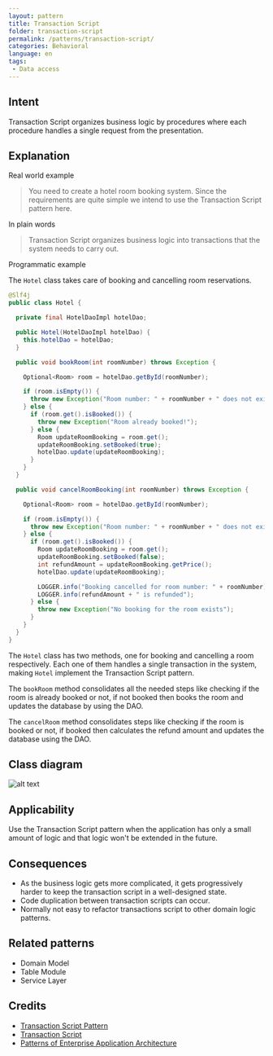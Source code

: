```yaml
---
layout: pattern
title: Transaction Script
folder: transaction-script
permalink: /patterns/transaction-script/
categories: Behavioral
language: en
tags:
 - Data access
---
```


## Intent

Transaction Script organizes business logic by procedures where each procedure handles a single 
request from the presentation.

## Explanation

Real world example

> You need to create a hotel room booking system. Since the requirements are quite simple we intend 
> to use the Transaction Script pattern here.

In plain words

> Transaction Script organizes business logic into transactions that the system needs to carry out.

Programmatic example

The `Hotel` class takes care of booking and cancelling room reservations.

```java
@Slf4j
public class Hotel {

  private final HotelDaoImpl hotelDao;

  public Hotel(HotelDaoImpl hotelDao) {
    this.hotelDao = hotelDao;
  }

  public void bookRoom(int roomNumber) throws Exception {

    Optional<Room> room = hotelDao.getById(roomNumber);

    if (room.isEmpty()) {
      throw new Exception("Room number: " + roomNumber + " does not exist");
    } else {
      if (room.get().isBooked()) {
        throw new Exception("Room already booked!");
      } else {
        Room updateRoomBooking = room.get();
        updateRoomBooking.setBooked(true);
        hotelDao.update(updateRoomBooking);
      }
    }
  }

  public void cancelRoomBooking(int roomNumber) throws Exception {

    Optional<Room> room = hotelDao.getById(roomNumber);

    if (room.isEmpty()) {
      throw new Exception("Room number: " + roomNumber + " does not exist");
    } else {
      if (room.get().isBooked()) {
        Room updateRoomBooking = room.get();
        updateRoomBooking.setBooked(false);
        int refundAmount = updateRoomBooking.getPrice();
        hotelDao.update(updateRoomBooking);

        LOGGER.info("Booking cancelled for room number: " + roomNumber);
        LOGGER.info(refundAmount + " is refunded");
      } else {
        throw new Exception("No booking for the room exists");
      }
    }
  }
}
```

The `Hotel` class has two methods, one for booking and cancelling a room respectively. Each one of 
them handles a single transaction in the system, making `Hotel` implement the Transaction Script 
pattern.

The `bookRoom` method consolidates all the needed steps like checking if the room is already booked
or not, if not booked then books the room and updates the database by using the DAO. 

The `cancelRoom` method consolidates steps like checking if the room is booked or not, 
if booked then calculates the refund amount and updates the database using the DAO.

## Class diagram

![alt text](/etc/transaction-script.png "Transaction script model")

## Applicability

Use the Transaction Script pattern when the application has only a small amount of logic and that 
logic won't be extended in the future.

## Consequences

* As the business logic gets more complicated, 
it gets progressively harder to keep the transaction script 
in a well-designed state.
* Code duplication between transaction scripts can occur.
* Normally not easy to refactor transactions script to other domain logic
patterns.

## Related patterns

* Domain Model
* Table Module
* Service Layer

## Credits

* [Transaction Script Pattern](https://dzone.com/articles/transaction-script-pattern#:~:text=Transaction%20Script%20(TS)%20is%20the,need%20big%20architecture%20behind%20them.)
* [Transaction Script](https://www.informit.com/articles/article.aspx?p=1398617)
* [Patterns of Enterprise Application Architecture](https://www.amazon.com/gp/product/0321127420/ref=as_li_qf_asin_il_tl?ie=UTF8&tag=javadesignpat-20&creative=9325&linkCode=as2&creativeASIN=0321127420&linkId=18acc13ba60d66690009505577c45c04)

